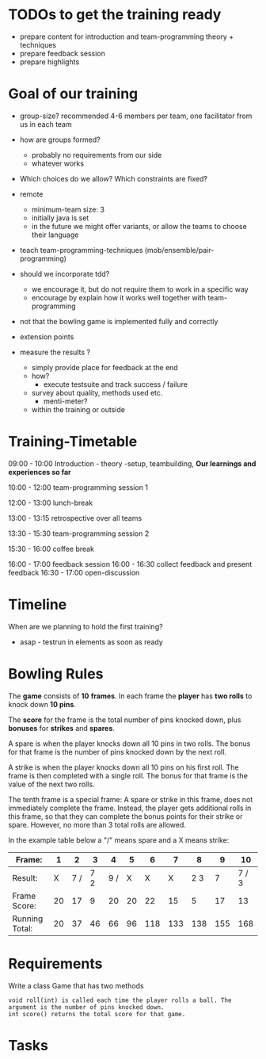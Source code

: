 # TODOs to get the training ready
* prepare content for introduction and team-programming theory + techniques
* prepare feedback session
* prepare highlights


# Goal of our training
* group-size? recommended  4-6 members per team, one facilitator from us in each team

* how are groups formed?
  * probably no requirements from our side
  * whatever works

* Which choices do we allow? Which constraints are fixed?
* remote
  * minimum-team size: 3
  * initially java is set
  * in the future we might offer variants, or allow the teams to choose their language


* teach team-programming-techniques (mob/ensemble/pair-programming)
* should we incorporate tdd?
  * we encourage it, but do not require them to work in a specific way
  * encourage by explain how it works well together with team-programming
* not that the bowling game is implemented fully and correctly

* extension points


* measure the results ?
  * simply provide place for feedback at the end
  * how?
    * execute testsuite and track success / failure
  * survey about quality, methods used etc.
    * menti-meter?
  * within the training or outside

# Training-Timetable

09:00 - 10:00 Introduction - theory -setup, teambuilding,
**Our learnings and experiences so far**

10:00 - 12:00 team-programming session 1

12:00 - 13:00 lunch-break

13:00 - 13:15 retrospective over all teams

13:30 - 15:30 team-programming session 2

15:30 - 16:00 coffee break

16:00 - 17:00 feedback session
16:00 - 16:30 collect feedback and present feedback
16:30 - 17:00 open-discussion




# Timeline
When are we planning to hold the first training?
* asap - testrun in elements as soon as ready


# Bowling Rules

The **game** consists of **10** **frames**.
In each frame the **player** has **two rolls** to knock down **10 pins**.

The **score** for the frame is the total number of pins knocked down,
plus **bonuses** for **strikes** and **spares**.

A spare is when the player knocks down all 10 pins in two rolls.
The bonus for that frame is the number of pins knocked down by the next roll.

A strike is when the player knocks down all 10 pins on his first roll.
The frame is then completed with a single roll.
The bonus for that frame is the value of the next two rolls.

The tenth frame is a special frame:
A spare or strike in this frame, does not immediately complete the frame.
Instead, the player gets additional rolls in this frame, so that they
can complete the bonus points for their strike or spare. However, no more than 3 total rolls are allowed.

In the example table below a "/" means spare and a X means strike:

| Frame:         | 1   | 2   | 3   | 4   | 5   | 6   | 7   | 8   | 9   | 10    |
|----------------|-----|-----|-----|-----|-----|-----|-----|-----|-----|-------|
| Result:        | X   | 7 / | 7 2 | 9 / | X   | X   | X   | 2 3 | 7   | 7 / 3 |
| Frame Score:   | 20  | 17  | 9   | 20  | 20  | 22  | 15  | 5   | 17  | 13    |
| Running Total: | 20  | 37  | 46  | 66  | 96  | 118 | 133 | 138 | 155 | 168   |


# Requirements

Write a class Game that has two methods

    void roll(int) is called each time the player rolls a ball. The argument is the number of pins knocked down.
    int score() returns the total score for that game.

# Tasks
